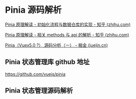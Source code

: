 # Pinia 源码解析

[Pinia 原理解读 - 初始化流程与数据仓库的实现 - 知乎 (zhihu.com)](https://zhuanlan.zhihu.com/p/616990123)

[Pinia 原理解读 - 相关 methods 与 api 的解析 - 知乎 (zhihu.com)](https://zhuanlan.zhihu.com/p/616990833)

[Pinia（Vuex5.0 ?） 源码分析（一） - 掘金 (juejin.cn)](https://juejin.cn/post/6984054351379562509)

## Pinia 状态管理库 github 地址

<https://github.com/vuejs/pinia>

## Pinia 状态管理源码解析
